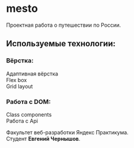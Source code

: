 # mesto

Проектная работа о путешествии по России.

## Используемые технологии:

### Вёрстка:

Адаптивная вёрстка  
Flex box  
Grid layout  

### Работа с DOM:
Class components  
Работа с Api  

Факультет веб-разработки Яндекс Практикума.  
Студент **Евгений Чернышов**.
